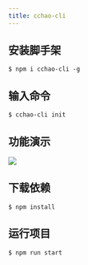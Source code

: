 ```yaml
---
title: cchao-cli
---
```


## 安装脚手架
```
$ npm i cchao-cli -g
```

## 输入命令
```
$ cchao-cli init
```


## 功能演示
![](https://user-gold-cdn.xitu.io/2019/5/15/16abab5f9703cec4?w=542&h=603&f=gif&s=40537)



## 下载依赖
```
$ npm install
```



## 运行项目
```
$ npm run start
```



